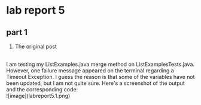 # lab report 5
## part 1 
1. The original post<br>
<br>
I am testing my ListExamples.java merge method on ListExamplesTests.java. However, one failure message appeared on the terminal regarding a Timeout Exception. I guess the reason is that some of the variables have not been updated, but I
am not quite sure. Here's a screenshot of the output and the corresponding code: <br>
![image](labreport5.1.png) <br>
